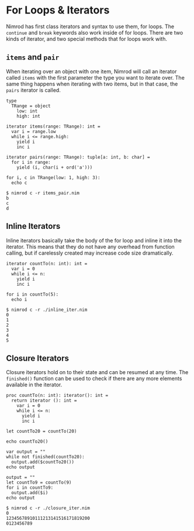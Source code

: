 # For Loops & Iterators

Nimrod has first class iterators and syntax to use them, for loops. The `continue` and `break` keywords also work inside of for loops. There are two kinds of iterator, and two special methods that for loops work with.

## `items` and `pair`

When iterating over an object with one item, Nimrod will call an iterator called `items` with the first parameter the type you want to iterate over. The same thing happens when iterating with two items, but in that case, the `pairs` iterator is called.

~~~ nimrod
type
  TRange = object
    low: int
    high: int

iterator items(range: TRange): int =
  var i = range.low
  while i <= range.high:
    yield i
    inc i

iterator pairs(range: TRange): tuple[a: int, b: char] =
  for i in range:
    yield (i, char(i + ord('a')))

for i, c in TRange(low: 1, high: 3):
  echo c
~~~
~~~
$ nimrod c -r items_pair.nim
b
c
d
~~~

## Inline Iterators
Inline iterators basically take the body of the for loop and inline it into the iterator. This means that they do not have any overhead from function calling, but if carelessly created may increase code size dramatically.

~~~ nimrod
iterator countTo(n: int): int =
  var i = 0
  while i <= n:
    yield i
    inc i

for i in countTo(5):
  echo i
~~~
~~~
$ nimrod c -r ./inline_iter.nim
0
1
2
3
4
5
~~~


## Closure Iterators
Closure iterators hold on to their state and can be resumed at any time. The `finished()` function can be used to check if there are any more elements available in the iterator.

~~~ nimrod
proc countTo(n: int): iterator(): int =
  return iterator (): int =
    var i = 0
    while i <= n:
      yield i
      inc i

let countTo20 = countTo(20)

echo countTo20()

var output = ""
while not finished(countTo20):
  output.add($countTo20())
echo output

output = ""
let countTo9 = countTo(9)
for i in countTo9:
  output.add($i)
echo output
~~~
~~~
$ nimrod c -r ./closure_iter.nim
0
12345678910111213141516171819200
0123456789
~~~
